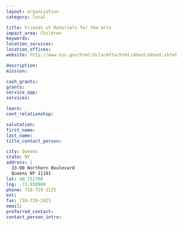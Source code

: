 ```yaml
---
layout: organization
category: local

title: Friends of Materials for the Arts
impact_area: Children
keywords: 
location_services: 
location_offices: 
website: http://www.nyc.gov/html/dcla/mfta/html/about/about.shtml

description: 
mission: 

cash_grants: 
grants: 
service_opp: 
services: 

learn: 
cont_relationship: 

salutation: 
first_name: 
last_name: 
title_contact_person: 

city: Queens
state: NY
address: |
  33-00 Northern Boulevard  
  Queens NY 11101
lat: 40.751708
lng: -73.930908
phone: 718-729-2125
ext: 
fax: 718-729-2823
email: 
preferred_contact: 
contact_person_intro: 
---
```

